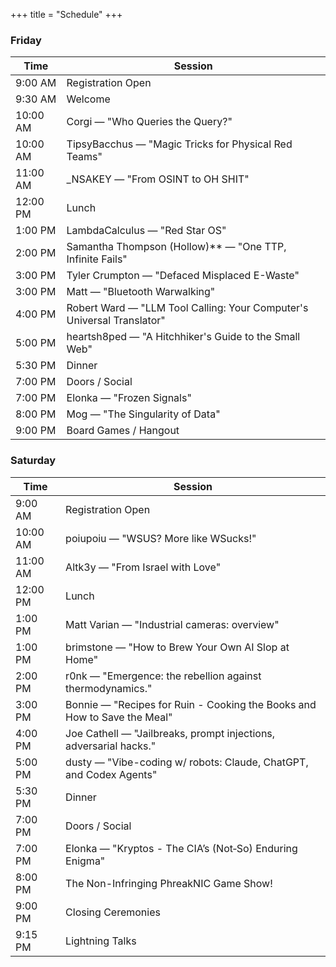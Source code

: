 +++
title = "Schedule"
+++

### Friday

| Time     | Session |
|----------|---------|
| 9:00 AM  | Registration Open |
| 9:30 AM  | Welcome |
| 10:00 AM | Corgi — "Who Queries the Query?" |
| 10:00 AM | TipsyBacchus — "Magic Tricks for Physical Red Teams" |
| 11:00 AM | _NSAKEY — "From OSINT to OH SHIT" |
| 12:00 PM | Lunch |
| 1:00 PM  | LambdaCalculus — "Red Star OS" |
| 2:00 PM  | Samantha Thompson (Hollow)** — "One TTP, Infinite Fails" |
| 3:00 PM  | Tyler Crumpton — "Defaced Misplaced E-Waste" |
| 3:00 PM  | Matt — "Bluetooth Warwalking" |
| 4:00 PM  | Robert Ward — "LLM Tool Calling: Your Computer's Universal Translator" |
| 5:00 PM  | heartsh8ped — "A Hitchhiker's Guide to the Small Web" |
| 5:30 PM  | Dinner |
| 7:00 PM  | Doors / Social |
| 7:00 PM  | Elonka — "Frozen Signals" |
| 8:00 PM  | Mog — "The Singularity of Data" |
| 9:00 PM  | Board Games / Hangout |

### Saturday

| Time | Session |
|------|---------|
| 9:00 AM  | Registration Open |
| 10:00 AM | poiupoiu — "WSUS? More like WSucks!" |
| 11:00 AM | Altk3y — "From Israel with Love" |
| 12:00 PM | Lunch |
| 1:00 PM  | Matt Varian — "Industrial cameras: overview" |
| 1:00 PM  | brimstone — "How to Brew Your Own AI Slop at Home" |
| 2:00 PM  | r0nk — "Emergence: the rebellion against thermodynamics." |
| 3:00 PM  | Bonnie — "Recipes for Ruin - Cooking the Books and How to Save the Meal" |
| 4:00 PM  | Joe Cathell — "Jailbreaks, prompt injections, adversarial hacks." |
| 5:00 PM  | dusty — "Vibe-coding w/ robots: Claude, ChatGPT, and Codex Agents" |
| 5:30 PM  | Dinner |
| 7:00 PM  | Doors / Social |
| 7:00 PM  | Elonka — "Kryptos - The CIA’s (Not‑So) Enduring Enigma" |
| 8:00 PM  | The Non-Infringing PhreakNIC Game Show! |
| 9:00 PM  | Closing Ceremonies |
| 9:15 PM  | Lightning Talks |
